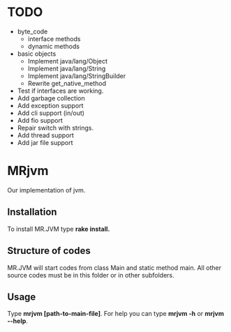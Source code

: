# TODO
- byte_code
    - interface methods
    - dynamic methods
- basic objects
    - Implement java/lang/Object
    - Implement java/lang/String
    - Implement java/lang/StringBuilder
    - Rewrite get_native_method
- Test if interfaces are working.
- Add garbage collection
- Add exception support
- Add cli support (in/out)
- Add fio support
- Repair switch with strings.
- Add thread support
- Add jar file support

# MRjvm

Our implementation of jvm.

## Installation

To install MR.JVM type **rake install.**

## Structure of codes

MR.JVM will start codes from class Main and static method main. All other source codes must be in this folder or in other subfolders.

## Usage

Type **mrjvm [path-to-main-file]**. For help you can type **mrjvm -h** or **mrjvm --help**.

